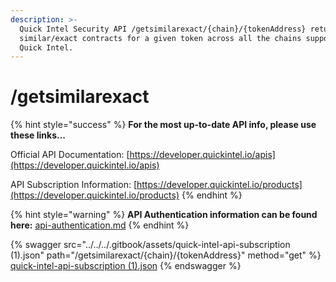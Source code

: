 ```yaml
---
description: >-
  Quick Intel Security API /getsimilarexact/{chain}/{tokenAddress} returns the
  similar/exact contracts for a given token across all the chains supported by
  Quick Intel.
---
```


# /getsimilarexact

{% hint style="success" %}
**For the most up-to-date API info, please use these links...**

Official API Documentation: [https://developer.quickintel.io/apis](https://developer.quickintel.io/apis)

API Subscription Information: [https://developer.quickintel.io/products](https://developer.quickintel.io/products)
{% endhint %}

{% hint style="warning" %}
**API Authentication information can be found here:** [api-authentication.md](../api-authentication.md "mention")
{% endhint %}

{% swagger src="../../../.gitbook/assets/quick-intel-api-subscription (1).json" path="/getsimilarexact/{chain}/{tokenAddress}" method="get" %}
[quick-intel-api-subscription (1).json](<../../../.gitbook/assets/quick-intel-api-subscription (1).json>)
{% endswagger %}

